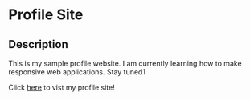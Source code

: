# Profile Site

## Description

This is my sample profile website. I am currently learning how to make responsive web applications. Stay tuned1

Click [here](http://wongnick.github.io/ProfileSite) to vist my profile site!
